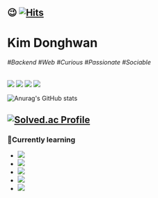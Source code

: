 <!-- 방문자수 확인 -->
😉 [![Hits](https://hits.seeyoufarm.com/api/count/incr/badge.svg?url=https%3A%2F%2Fgithub.com%2FHwan0518&count_bg=%2345A825&title_bg=%23555555&icon=&icon_color=%23E7E7E7&title=Welcome&edge_flat=false)](https://hits.seeyoufarm.com)
----
<!-- 이름 -->
# Kim Donghwan
<!-- 관심사, 성격 등 태그-->
###### #Backend #Web #Curious #Passionate #Sociable

<!-- 블로그, 인스타, 메일, 노션 프로젝트페이지 -->
<a href="https://kdh0518.tistory.com/" target="_blank"><img src="https://img.shields.io/badge/Blog-000000?style=flat&logo=tistory&logoColor=white"/></a>
<a href="https://www.instagram.com/dh11.16/" target="_blank"><img src="https://img.shields.io/badge/Social-E4405F?flat&logo=instagram&logoColor=white"/></a>
<a href='mailto:sip0518@pusan.ac.kr' target="_blank"><img src="https://img.shields.io/badge/sip0518@pusan.ac.kr-EA4335?style=flat&logo=Gmail&logoColor=white"/></a>
<a href="https://doit-develop.notion.site/Projects-9cd079c9059b4cceb72927f90320c3d9?pvs=4" target="_blank"><img src="https://img.shields.io/badge/Projects-6DB33F?style=flat&logo=Spring Boot&logoColor=white"/></a>

<!--
**Hwan0518/Hwan0518** is a ✨ _special_ ✨ repository because its `README.md` (this file) appears on your GitHub profile.

Here are some ideas to get you started:

- 🔭 I’m currently working on ...
- 🌱 I’m currently learning ...
- 👯 I’m looking to collaborate on ...
- 🤔 I’m looking for help with ...
- 💬 Ask me about ...
- 📫 How to reach me: ...
- 😄 Pronouns: ...
- ⚡ Fun fact: ...
-->


![Anurag's GitHub stats](https://github-readme-stats.vercel.app/api?username=Hwan0518&show_icons=true&theme=dracula)

[![Solved.ac Profile](http://mazassumnida.wtf/api/v2/generate_badge?boj=qip0518)](https://solved.ac/qip0518/)
---------------------------

### 📒Currently learning
- <a href="https://github.com/Hwan0518/OperatingSystem-Study" target="_blank"><img src="https://img.shields.io/badge/OS: OS Study-FCC624?style=flat&logo=Linux&logoColor=black"/></a>
- <a href="https://github.com/Hwan0518/Network-Study" target="_blank"><img src="https://img.shields.io/badge/Network: Network Study-F89901?style=flat&logo=neutralinojs&logoColor=black"/></a>
- <a href="https://github.com/Hwan0518/java-web-programming-nextstep" target="_blank"><img src="https://img.shields.io/badge/Spring: JavaWebProgramming Next Step-6DB33F?style=flat&logo=Spring&logoColor=000000"/></a>
- <a href="https://github.com/Hwan0518/Algorithm" target="_blank"><img src="https://img.shields.io/badge/Algorithm: baekjoon, programmers-00BCB4?style=flat&logo=the algorithms&logoColor=000000"/></a>
- <a href="https://kdh0518.tistory.com/category/Java" target="_blank"><img src="https://img.shields.io/badge/Java: Tech Interview-437291?style=flat&logo=OpenJDK&logoColor=000000"/></a>
<!--- <a href="" target="_blank"><img src="https://img.shields.io/badge/SpringBoot: kyh lecture-6DB33F?style=flat&logo=SpringBoot&logoColor=000000"/></a> -->

